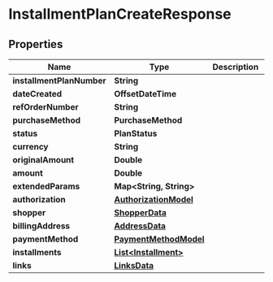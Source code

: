 

# InstallmentPlanCreateResponse


## Properties

| Name | Type | Description | Notes |
|------------ | ------------- | ------------- | -------------|
|**installmentPlanNumber** | **String** |  |  [optional] |
|**dateCreated** | **OffsetDateTime** |  |  |
|**refOrderNumber** | **String** |  |  [optional] |
|**purchaseMethod** | **PurchaseMethod** |  |  [optional] |
|**status** | **PlanStatus** |  |  |
|**currency** | **String** |  |  [optional] |
|**originalAmount** | **Double** |  |  [optional] |
|**amount** | **Double** |  |  [optional] |
|**extendedParams** | **Map&lt;String, String&gt;** |  |  [optional] |
|**authorization** | [**AuthorizationModel**](AuthorizationModel.md) |  |  [optional] |
|**shopper** | [**ShopperData**](ShopperData.md) |  |  [optional] |
|**billingAddress** | [**AddressData**](AddressData.md) |  |  [optional] |
|**paymentMethod** | [**PaymentMethodModel**](PaymentMethodModel.md) |  |  [optional] |
|**installments** | [**List&lt;Installment&gt;**](Installment.md) |  |  [optional] |
|**links** | [**LinksData**](LinksData.md) |  |  [optional] |



